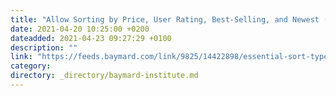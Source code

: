 ```yaml
---
title: "Allow Sorting by Price, User Rating, Best-Selling, and Newest (64% Don't Allow All 4)"
date: 2021-04-20 10:25:00 +0200
dateadded: 2021-04-23 09:27:29 +0100
description: ""
link: "https://feeds.baymard.com/link/9825/14422898/essential-sort-types"
category:
directory: _directory/baymard-institute.md
---
```


